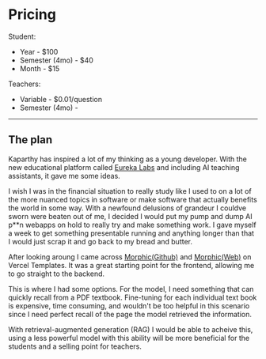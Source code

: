 # Pricing

Student:

- Year - $100
- Semester (4mo) - $40
- Month - $15

Teachers:

- Variable - $0.01/question
- Semester (4mo) -

---

## The plan

Kaparthy has inspired a lot of my thinking as a young developer. With the new educational platform called [Eureka Labs](https://eurekalabs.ai/) and including AI teaching assistants, it gave me some ideas.

I wish I was in the financial situation to really study like I used to on a lot of the more nuanced topics in software or make software that actually benefits the world in some way.
With a newfound delusions of grandeur I couldve sworn were beaten out of me, I decided I would put my pump and dump AI p\*\*n webapps on hold to really try and make something work.
I gave myself a week to get something presentable running and anything longer than that I would just scrap it and go back to my bread and butter.

After looking aroung I came across [Morphic(Github)](https://github.com/miurla/morphic) and [Morphic(Web)](https://www.morphic.sh/) on Vercel Templates. It was a great starting point for the frontend, allowing me to go straight to the backend.

This is where I had some options. For the model, I need something that can quickly recall from a PDF textbook. Fine-tuning for each individual text book is expensive, time consuming, and wouldn't be too helpful in this scenario since I need perfect recall of the page the model retrieved the information.

With retrieval-augmented generation (RAG) I would be able to acheive this, using a less powerful model with this ability will be more beneficial for the students and a selling point for teachers.
